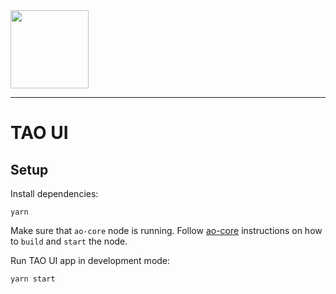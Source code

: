<img src="https://paramation.com/wp-content/uploads/2017/05/logotype-desktop-uai-258x178.png"  width="125" />

---

# TAO UI

## Setup

Install dependencies:

```
yarn
```

Make sure that `ao-core` node is running. Follow [ao-core](https://gitlab.paramation.com/paramation-public/ao-core) instructions on how to `build` and `start` the node.

Run TAO UI app in development mode:

```
yarn start
```
